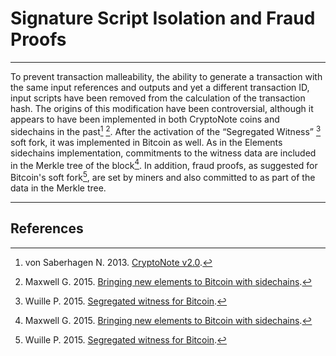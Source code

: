 # Signature Script Isolation and Fraud Proofs

---

To prevent transaction malleability, the ability to generate a transaction with the same input references and outputs and yet a different transaction ID, input scripts have been removed from the calculation of the transaction hash. The origins of this modification have been controversial, although it appears to have been implemented in both CryptoNote coins and sidechains in the past[^1] [^2]. After the activation of the “Segregated Witness” [^3] soft fork, it was implemented in Bitcoin as well. As in the Elements sidechains implementation, commitments to the witness data are included in the Merkle tree of the block[^2]. In addition, fraud proofs, as suggested for Bitcoin's soft fork[^3], are set by miners and also committed to as part of the data in the Merkle tree. 

---

## References

[^1]: von Saberhagen N. 2013. [CryptoNote v2.0](https://decred.org/research/saberhagen2013.pdf).
[^2]: Maxwell G. 2015. [Bringing new elements to Bitcoin with sidechains](https://decred.org/research/maxwell2015.pdf).
[^3]: Wuille P. 2015. [Segregated witness for Bitcoin](https://prezi.com/lyghixkrguao/segregated-witness-and-deploying-it-for-bitcoin/).
